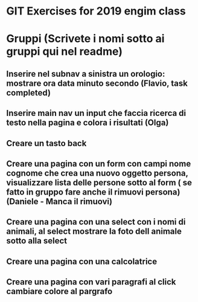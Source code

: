 
# GIT Exercises for 2019 engim class


# Gruppi (Scrivete i nomi sotto ai gruppi qui nel readme)

## Inserire nel subnav a sinistra un orologio: mostrare ora data minuto secondo (Flavio, task completed)

## Inserire main nav un input che faccia ricerca di testo nella pagina e colora i risultati (Olga)

## Creare un tasto back

## Creare una pagina con un form con campi nome cognome che crea una nuovo oggetto persona, visualizzare lista delle persone sotto al form ( se fatto in gruppo fare anche il rimuovi persona) (Daniele - Manca il rimuovi)

## Creare una pagina con una select con i nomi di animali, al select mostrare la foto dell animale sotto alla select

## Creare una pagina con una calcolatrice

## Creare una pagina con vari paragrafi al click cambiare colore al pargrafo


